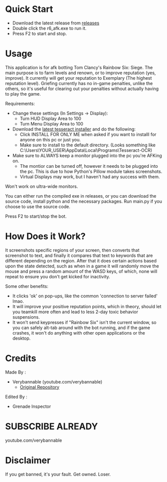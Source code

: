 # Quick Start
- Download the latest release from [releases](https://github.com/grenade-inspector0/r6-afk-bot/releases "Releases Page")
- Double click the r6_afk.exe to run it.
- Press F2 to start and stop.

# Usage
This application is for afk botting Tom Clancy's Rainbow Six: Siege. The main purpose is to farm levels and renown, or to improve reputation (yes, improve).
It currently will get your reputation to Exemplary (The highest reputation level).
Griefing currently has no in-game penalties, unlike the others, so it's useful for clearing out your penalties without actually having to play the game.

Requirements:
- Change these settings (In Settings -> Display):
  - Turn HUD Display Area to 100
  - Turn Menu Display Area to 100
- Download the [latest tesseract installer](https://github.com/UB-Mannheim/tesseract/wiki "Latest Tesseract Installer") and do the following:
  - Click INSTALL FOR ONLY ME when asked if you want to installl for anyone on this pc or just you.
  - Make sure to install to the default directory. (Looks something like C:\Users\YOUR_USER\AppData\Local\Programs\Tesseract-OCR)
- Make sure to ALWAYS keep a monitor plugged into the pc you're AFKing on.
  - The montior can be turned off, however it needs to be plugged into the pc. This is due to how Python's Pillow module takes screenshots.
  - Virtual Displays may work, but I haven't had any success with them.

Won't work on ultra-wide monitors.

You can either run the compiled exe in releases, or you can download the source code, install python and the necessary packages.
Run main.py if you choose to use the source code.

Press F2 to start/stop the bot.

# How Does it Work?
It screenshots specific regions of your screen, then converts that screenshot to text, and finally it compares that text to keywords that are different depending on the region. After that it does certain actions based upon the state detected, such as when in a game it will randomly move the mouse and press a random amount of the WASD keys, of which, none will repeat to ensure you don't get kicked for inactivity.

Some other benefits:
- It clicks 'ok' on pop-ups, like the common 'connection to server failed' lmao.
- It will improve your positive reputation points, which in theory, should let you teamkill more often and lead to less 2-day toxic behavior suspensions.
- It won't send keypresses if "Rainbow Six" isn't the current window, so you can safely alt-tab around with the bot running, and if the game crashes, it won't
do anything with other open applications or the desktop.

# Credits 
Made By :
- Verybannable (youtube.com/verybannable)
  - [Original Repository](https://github.com/VeryBannable/r6-scraping-afk "Original Repository")

Edited By : 
- Grenade Inspector 

# SUBSCRIBE ALREADY
youtube.com/verybannable

# Disclaimer
If you get banned, it's your fault. Get owned. Loser. 
